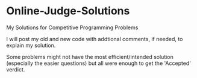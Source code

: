 # Online-Judge-Solutions
My Solutions for Competitive Programming Problems

I will post my old and new code with addtional comments, if needed, to explain my solution.

Some problems might not have the most efficient/intended solution (especially the easier questions) but all were enough to get the 'Accepted' verdict.
